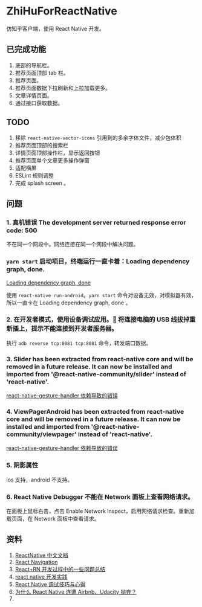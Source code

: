 # ZhiHuForReactNative

仿知乎客户端，使用 React Native 开发。

## 已完成功能

1. 底部的导航栏。
1. 推荐页面顶部 tab 栏。
1. 推荐页面。
1. 推荐页面数据下拉刷新和上拉加载更多。
1. 文章详情页面。
1. 通过接口获取数据。

## TODO

1. 移除 `react-native-vector-icons` 引用到的多余字体文件，减少包体积
2. 推荐页面顶部的搜索栏
3. 详情页面顶部操作栏，显示返回按钮
4. 推荐页面单个文章更多操作弹窗
5. 适配横屏
6. ESLint 规则调整
7. 完成 splash screen 。

## 问题

### 1. 真机错误 The development server returned response error code: 500

不在同一个网段中。网络连接在同一个网段中解决问题。

### `yarn start` 启动项目，终端运行一直卡着：Loading dependency graph, done.

[Loading dependency graph, done](https://github.com/facebook/react-native/issues/16798)

使用 `react-native run-android`。`yarn start` 命令对设备无效，对模拟器有效，所以一直卡在 Loading dependency graph, done 。

### 2. 在开发者模式，使用设备调试应用。 将连接电脑的 USB 线拔掉重新插上，提示不能连接到开发者服务器。

执行 `adb reverse tcp:8081 tcp:8081` 命令，转发端口数据。

### 3. Slider has been extracted from react-native core and will be removed in a future release. It can now be installed and imported from '@react-native-community/slider' instead of 'react-native'.

[react-native-gesture-handler 依赖导致的错误](https://github.com/kmagiera/react-native-gesture-handler/issues/482)

### 4. ViewPagerAndroid has been extracted from react-native core and will be removed in a future release. It can now be installed and imported from '@react-native-community/viewpager' instead of 'react-native'.

[react-native-gesture-handler 依赖导致的错误](https://github.com/kmagiera/react-native-gesture-handler/issues/482)

### 5. 阴影属性

ios 支持，android 不支持。

### 6. React Native Debugger 不能在 Network 面板上查看网络请求。

在面板上鼠标右击，点击 Enable Network Inspect，启用网络请求检查。重新加载页面，在 Network 面板中查看请求。

## 资料

1. [ReactNative 中文文档](https://reactnative.cn/docs/getting-started/)
1. [React Navigation](https://reactnavigation.org/docs/zh-Hans/getting-started.html)
1. [React+RN 开发过程中的一些问题总结](https://github.com/amandakelake/blog/issues/52)
1. [react native 开发实践](https://www.njleonzhang.com/2018/11/12/react-native-1.html#%E7%BB%93%E8%AF%AD)
1. [React Native 调试技巧与心得](https://github.com/crazycodeboy/RNStudyNotes/blob/master/React%20Native%E8%B0%83%E8%AF%95%E6%8A%80%E5%B7%A7%E4%B8%8E%E5%BF%83%E5%BE%97/React%20Native%E8%B0%83%E8%AF%95%E6%8A%80%E5%B7%A7%E4%B8%8E%E5%BF%83%E5%BE%97.md)
1. [为什么 React Native 连遭 Airbnb、Udacity 抛弃？](https://blog.csdn.net/csdnnews/article/details/81058740)
1. []()
